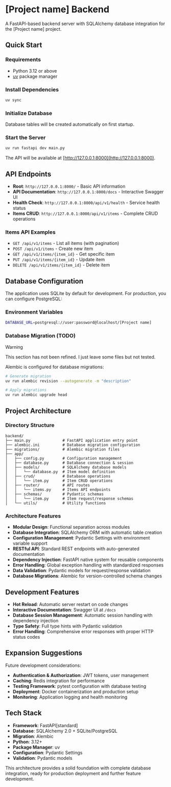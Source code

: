 
# [Project name] Backend

A FastAPI-based backend server with SQLAlchemy database integration for the [Project name] project.

## Quick Start

### Requirements
- Python 3.12 or above
- [uv](https://github.com/astral-sh/uv) package manager

### Install Dependencies

```bash
uv sync
```

### Initialize Database

Database tables will be created automatically on first startup.

### Start the Server

```bash
uv run fastapi dev main.py
```

The API will be available at [http://127.0.0.1:8000](http://127.0.0.1:8000).

## API Endpoints

- **Root**: `http://127.0.0.1:8000/` - Basic API information
- **API Documentation**: `http://127.0.0.1:8000/docs` - Interactive Swagger UI
- **Health Check**: `http://127.0.0.1:8000/api/v1/health` - Service health status
- **Items CRUD**: `http://127.0.0.1:8000/api/v1/items` - Complete CRUD operations

### Items API Examples

- `GET /api/v1/items` - List all items (with pagination)
- `POST /api/v1/items` - Create new item
- `GET /api/v1/items/{item_id}` - Get specific item
- `PUT /api/v1/items/{item_id}` - Update item
- `DELETE /api/v1/items/{item_id}` - Delete item

## Database Configuration

The application uses SQLite by default for development. For production, you can configure PostgreSQL:

### Environment Variables

```bash
DATABASE_URL=postgresql://user:password@localhost/[Project name]
```

### Database Migration (TODO)

>[!WARNING]
> This section has not been refined. I just leave some files but not tested.

Alembic is configured for database migrations:

```bash
# Generate migration
uv run alembic revision --autogenerate -m "description"

# Apply migrations
uv run alembic upgrade head
```

## Project Architecture

### Directory Structure

```
backend/
├── main.py              # FastAPI application entry point
├── alembic.ini          # Database migration configuration
├── migrations/          # Alembic migration files
├── app/
│   ├── config.py        # Configuration management
│   ├── database.py      # Database connection & session
│   ├── models/          # SQLAlchemy database models
│   │   └── database.py  # Item model definition
│   ├── crud/            # Database operations
│   │   └── item.py      # Item CRUD operations
│   ├── router/          # API routes
│   │   └── items.py     # Items API endpoints
│   ├── schemas/         # Pydantic schemas
│   │   └── item.py      # Item request/response schemas
│   └── utils/           # Utility functions
```

### Architecture Features

- **Modular Design**: Functional separation across modules
- **Database Integration**: SQLAlchemy ORM with automatic table creation
- **Configuration Management**: Pydantic Settings with environment variable support
- **RESTful API**: Standard REST endpoints with auto-generated documentation  
- **Dependency Injection**: FastAPI native system for reusable components
- **Error Handling**: Global exception handling with standardized responses
- **Data Validation**: Pydantic models for request/response validation
- **Database Migrations**: Alembic for version-controlled schema changes

## Development Features

- **Hot Reload**: Automatic server restart on code changes
- **Interactive Documentation**: Swagger UI at `/docs`
- **Database Session Management**: Automatic session handling with dependency injection
- **Type Safety**: Full type hints with Pydantic validation
- **Error Handling**: Comprehensive error responses with proper HTTP status codes

## Expansion Suggestions

Future development considerations:

- **Authentication & Authorization**: JWT tokens, user management
- **Caching**: Redis integration for performance
- **Testing Framework**: pytest configuration with database testing
- **Deployment**: Docker containerization and production setup
- **Monitoring**: Application logging and health monitoring

## Tech Stack

- **Framework**: FastAPI[standard]
- **Database**: SQLAlchemy 2.0 + SQLite/PostgreSQL
- **Migration**: Alembic
- **Python**: 3.12+
- **Package Manager**: uv
- **Configuration**: Pydantic Settings
- **Validation**: Pydantic models

This architecture provides a solid foundation with complete database integration, ready for production deployment and further feature development.
